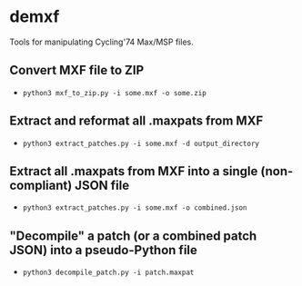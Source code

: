 demxf
=====

Tools for manipulating Cycling'74 Max/MSP files.

Convert MXF file to ZIP
-----------------------

* `python3 mxf_to_zip.py -i some.mxf -o some.zip`

Extract and reformat all .maxpats from MXF
------------------------------------------

* `python3 extract_patches.py -i some.mxf -d output_directory`


Extract all .maxpats from MXF into a single (non-compliant) JSON file
---------------------------------------------------------------------

* `python3 extract_patches.py -i some.mxf -o combined.json`



"Decompile" a patch (or a combined patch JSON) into a pseudo-Python file
------------------------------------------------------------------------

* `python3 decompile_patch.py -i patch.maxpat`

